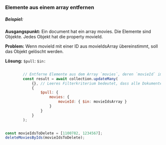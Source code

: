 ### Elemente aus einem array entfernen

##### Beispiel: 

**Ausgangspunkt:**
Ein document hat ein array movies. Die Elemente sind Objekte. Jedes Objekt hat die property movieId.

**Problem:**
Wenn movieId mit einer ID aus movieIdsArray übereinstimmt, soll das Objekt gelöscht werden.

**Lösung:**
`$pull`: 
`$in:`

```javascript

        // Entferne Elemente aus dem Array `movies`, deren `movieId` im Array `movieIdsArray` enthalten ist
        const result = await collection.updateMany(
            {}, // Leeres Filterkriterium bedeutet, dass alle Dokumente berücksichtigt werden
            {
                $pull: {
                    movies: {
                        movieId: { $in: movieIdsArray }
                    }
                }
            }
        );


const movieIdsToDelete = [1100782, 1234567];
deleteMoviesByIds(movieIdsToDelete);

```